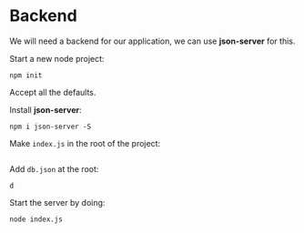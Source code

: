 # Backend

We will need a backend for our application, we can use __json-server__ for this.

Start a new node project:

```
npm init
```

Accept all the defaults.

Install __json-server__:

```
npm i json-server -S
```

Make `index.js` in the root of the project:

```js
```

Add `db.json` at the root:

```
d
```

Start the server by doing:

```bash
node index.js
```


